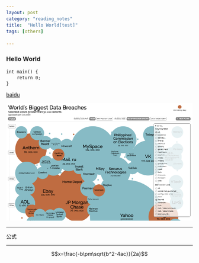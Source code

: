 ```yaml
---
layout: post
category: "reading_notes"
title:  "Hello World[test]"
tags: [others]

---
```

### Hello World 

```
int main() {
    return 0;
}
```

[baidu](http://www.baidu.com)

<a href='http://www.baidu.com'>
    <img src="/images/posts/2017-03-07/breaches.png">
</a>


---
公式

---

$$x=\frac{-b\pm\sqrt{b^2-4ac}}{2a}$$
